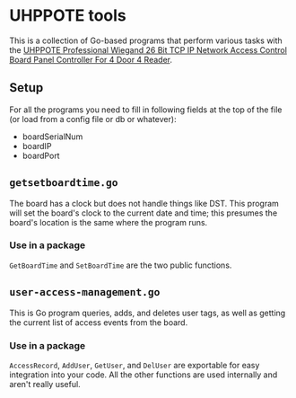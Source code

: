 # UHPPOTE tools
This is a collection of Go-based programs that perform various tasks with the [UHPPOTE Professional Wiegand 26 Bit TCP IP Network Access Control Board Panel Controller For 4 Door 4 Reader](https://www.amazon.com/dp/B00UX02JWE/ref=asc_df_B00UX02JWE5402121/?tag=hyprod-20&creative=395033&creativeASIN=B00UX02JWE&linkCode=df0&hvadid=167135357001&hvpos=1o1&hvnetw=g&hvrand=9692092155284663930&hvpone=&hvptwo=&hvqmt=&hvdev=c&hvdvcmdl=&hvlocint=&hvlocphy=9060254&hvtargid=pla-313892092019).

## Setup
For all the programs you need to fill in following fields at the top of the file (or load from a config file or db or whatever):
* boardSerialNum
* boardIP
* boardPort

## `getsetboardtime.go`
The board has a clock but does not handle things like DST. This program will set the board's clock to the current date and time; this presumes the board's location is the same where the program runs.

### Use in a package
`GetBoardTime` and `SetBoardTime` are the two public functions.

## `user-access-management.go`
This is Go program queries, adds, and deletes user tags, as well as getting the current list of access events from the board. 

### Use in a package
`AccessRecord`, `AddUser`, `GetUser`, and `DelUser` are exportable for easy integration into your code. All the other functions are used internally and aren't really useful.
